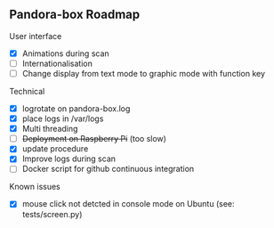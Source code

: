 Pandora-box Roadmap
-------------------

User interface

- [x] Animations during scan
- [ ] Internationalisation
- [ ] Change display from text mode to graphic mode with function key

Technical

- [x] logrotate on pandora-box.log
- [x] place logs in /var/logs
- [x] Multi threading
- [ ] ~~Deployment on Raspberry Pi~~ (too slow)
- [x] update procedure
- [x] Improve logs during scan
- [ ] Docker script for github continuous integration

Known issues

- [x] mouse click not detcted in console mode on Ubuntu (see: tests/screen.py)
